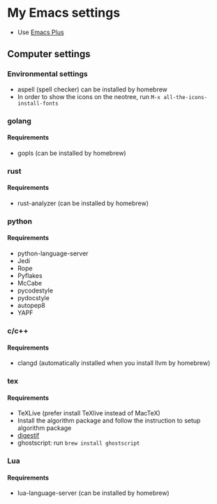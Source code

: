 # My Emacs settings

- Use [Emacs Plus](https://github.com/d12frosted/homebrew-emacs-plus)

## Computer settings

### Environmental settings
* aspell (spell checker) can be installed by homebrew  
* In order to show the icons on the neotree, run `M-x all-the-icons-install-fonts`

### golang
#### Requirements
* gopls (can be installed by homebrew)

### rust
#### Requirements
* rust-analyzer (can be installed by homebrew)  

### python
#### Requirements
* python-language-server  
* Jedi  
* Rope  
* Pyflakes  
* McCabe  
* pycodestyle  
* pydocstyle  
* autopep8  
* YAPF  

### c/c++
#### Requirements
* clangd (automatically installed when you install llvm by homebrew)

### tex
#### Requirements
* TeXLive (prefer install TeXlive instead of MacTeX)  
* Install the algorithm package and follow the instruction to setup algorithm package  
* [digestif](https://github.com/astoff/digestif)  
* ghostscript: run `brew install ghostscript`

### Lua
#### Requirements
* lua-language-server (can be installed by homebrew)  
